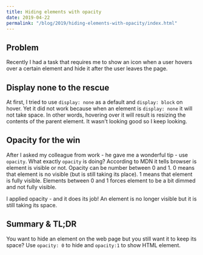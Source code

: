 ```yaml
---
title: Hiding elements with opacity
date: 2019-04-22
permalink: "/blog/2019/hiding-elements-with-opacity/index.html"
---
```


## Problem

Recently I had a task that requires me to show an icon when a user hovers over a certain element and hide
it after the user leaves the page.

## Display none to the rescue

At first, I tried to use `display: none` as a default and `display: block` on hover. Yet it did not
work because when an element is `display: none` it will not take space. In other words, hovering over it
will result is resizing the contents of the parent element. It wasn't looking good so I keep looking.

## Opacity for the win

After I asked my colleague from work - he gave me a wonderful tip - use `opacity`. What exactly `opacity`
is doing? According to MDN it tells browser is element is visible or not. Opacity can be number
between 0 and 1. 0 means that element is no visible (but is still taking its place). 1 means
that element is fully visible. Elements between 0 and 1 forces element to be a bit dimmed and not
fully visible.

I applied opacity - and it does its job! An element is no longer visible but it is still taking its space.

## Summary & TL;DR

You want to hide an element on the web page but you still want it to keep its space? Use `opacity: 0` to
hide and `opacity:1` to show HTML element.
